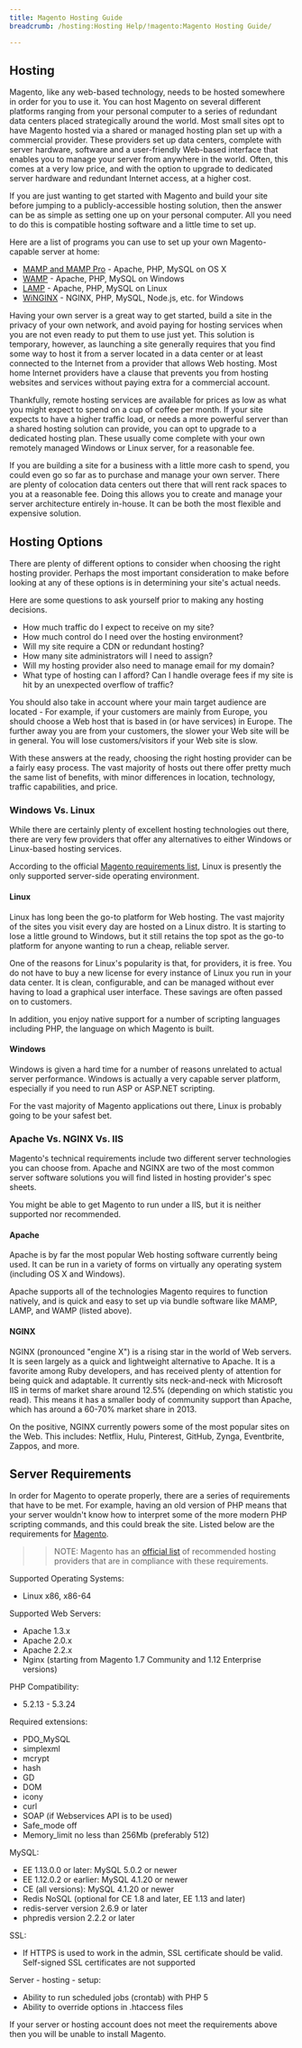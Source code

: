 ```yaml
---
title: Magento Hosting Guide
breadcrumb: /hosting:Hosting Help/!magento:Magento Hosting Guide/

---
```


Hosting
-----

Magento, like any web-based technology, needs to be hosted somewhere in order for you to use it. You can host Magento on several different platforms ranging from your personal computer to a series of redundant data centers placed strategically around the world. Most small sites opt to have Magento hosted via a shared or managed hosting plan set up with a commercial provider. These providers set up data centers, complete with server hardware, software and a user-friendly Web-based interface that enables you to manage your server from anywhere in the world. Often, this comes at a very low price, and with the option to upgrade to dedicated server hardware and redundant Internet access, at a higher cost.

If you are just wanting to get started with Magento and build your site before jumping to a publicly-accessible hosting solution, then the answer can be as simple as setting one up on your personal computer. All you need to do this is compatible hosting software and a little time to set up. 

Here are a list of programs you can use to set up your own Magento-capable server at home:

* [MAMP and MAMP Pro](http://www.mamp.info/en/index.html) - Apache, PHP, MySQL on OS X
* [WAMP](http://www.wampserver.com/en/) - Apache, PHP, MySQL on Windows
* [LAMP](http://en.wikipedia.org/wiki/LAMP_%28software_bundle%29) - Apache, PHP, MySQL on Linux
* [WiNGINX](http://wiNGINX.com/) - NGINX, PHP, MySQL, Node.js, etc. for Windows

Having your own server is a great way to get started, build a site in the privacy of your own network, and avoid paying for hosting services when you are not even ready to put them to use just yet. This solution is temporary, however, as launching a site generally requires that you find some way to host it from a server located in a data center or at least connected to the Internet from a provider that allows Web hosting. Most home Internet providers have a clause that prevents you from hosting websites and services without paying extra for a commercial account.

Thankfully, remote hosting services are available for prices as low as what you might expect to spend on a cup of coffee per month. If your site expects to have a higher traffic load, or needs a more powerful server than a shared hosting solution can provide, you can opt to upgrade to a dedicated hosting plan. These usually come complete with your own remotely managed Windows or Linux server, for a reasonable fee.

If you are building a site for a business with a little more cash to spend, you could even go so far as to purchase and manage your own server. There are plenty of colocation data centers out there that will rent rack spaces to you at a reasonable fee. Doing this allows you to create and manage your server architecture entirely in-house. It can be both the most flexible and expensive solution.

Hosting Options
--------------

There are plenty of different options to consider when choosing the right hosting provider. Perhaps the most important consideration to make before looking at any of these options is in determining your site's actual needs.

Here are some questions to ask yourself prior to making any hosting decisions.
* How much traffic do I expect to receive on my site?
* How much control do I need over the hosting environment?
* Will my site require a CDN or redundant hosting?
* How many site administrators will I need to assign?
* Will my hosting provider also need to manage email for my domain?
* What type of hosting can I afford? Can I handle overage fees if my site is hit by an unexpected overflow of traffic?

You should also take in account where your main target audience are located - For example, if your customers are mainly from Europe, you should choose a Web host that is based in (or have services) in Europe. The further away you are from your customers, the slower your Web site will be in general. You will lose customers/visitors if your Web site is slow.

With these answers at the ready, choosing the right hosting provider can be a fairly easy process. The vast majority of hosts out there offer pretty much the same list of benefits, with minor differences in location, technology, traffic capabilities, and price.

### Windows Vs. Linux

While there are certainly plenty of excellent hosting technologies out there, there are very few providers that offer any alternatives to either Windows or Linux-based hosting services.

According to the official [Magento requirements list][magento], Linux is presently the only supported server-side operating environment.

#### Linux

Linux has long been the go-to platform for Web hosting. The vast majority of the sites you visit every day are hosted on a Linux distro. It is starting to lose a little ground to Windows, but it still retains the top spot as the go-to platform for anyone wanting to run a cheap, reliable server.

One of the reasons for Linux's popularity is that, for providers, it is free. You do not have to buy a new license for every instance of Linux you run in your data center. It is clean, configurable, and can be managed without ever having to load a graphical user interface. These savings are often passed on to customers.

In addition, you enjoy native support for a number of scripting languages including PHP, the language on which Magento is built.

#### Windows

Windows is given a hard time for a number of reasons unrelated to actual server performance. Windows is actually a very capable server platform, especially if you need to run ASP or ASP.NET scripting.

For the vast majority of Magento applications out there, Linux is probably going to be your safest bet.

### Apache Vs. NGINX Vs. IIS

Magento's technical requirements include two different server technologies you can choose from. Apache and NGINX are two of the most common server software solutions you will find listed in hosting provider's spec sheets. 

You might be able to get Magento to run under a IIS, but it is neither supported nor recommended.

#### Apache

Apache is by far the most popular Web hosting software currently being used. It can be run in a variety of forms on virtually any operating system (including OS X and Windows).

Apache supports all of the technologies Magento requires to function natively, and is quick and easy to set up via bundle software like MAMP, LAMP, and WAMP (listed above).

#### NGINX

NGINX (pronounced "engine X") is a rising star in the world of Web servers. It is seen largely as a quick and lightweight alternative to Apache. It is a favorite among Ruby developers, and has received plenty of attention for being quick and adaptable. It currently sits neck-and-neck with Microsoft IIS in terms of market share around 12.5% (depending on which statistic you read). This means it has a smaller body of community support than Apache, which has around a 60-70% market share in 2013.

On the positive, NGINX currently powers some of the most popular sites on the Web. This includes: Netflix, Hulu, Pinterest, GitHub, Zynga, Eventbrite, Zappos, and more.


Server Requirements
--------------

In order for Magento to operate properly, there are a series of requirements that have to be met. For example, having an old version of PHP means that your server wouldn't know how to interpret some of the more modern PHP scripting commands, and this could break the site. Listed below are the requirements for [Magento][magento].

>> NOTE: Magento has an [official list][list] of recommended hosting providers that are in compliance with these requirements.

Supported Operating Systems:

* Linux x86, x86-64

Supported Web Servers:

* Apache 1.3.x
* Apache 2.0.x
* Apache 2.2.x
* Nginx (starting from Magento 1.7 Community and 1.12 Enterprise versions)

PHP Compatibility:

* 5.2.13 - 5.3.24

Required extensions:

* PDO_MySQL
* simplexml
* mcrypt
* hash
* GD
* DOM
* icony
* curl
* SOAP (if Webservices API is to be used)
* Safe_mode off
* Memory_limit no less than 256Mb (preferably 512)

MySQL:

* EE 1.13.0.0 or later: MySQL 5.0.2 or newer
* EE 1.12.0.2 or earlier: MySQL 4.1.20 or newer
* CE (all versions): MySQL 4.1.20 or newer
* Redis NoSQL (optional for CE 1.8 and later, EE 1.13 and later)
* redis-server version 2.6.9 or later
* phpredis version 2.2.2 or later

SSL:

* If HTTPS is used to work in the admin, SSL certificate should be valid. Self-signed SSL certificates are not supported

Server - hosting - setup:

* Ability to run scheduled jobs (crontab) with PHP 5
* Ability to override options in .htaccess files

If your server or hosting account does not meet the requirements above then you will be unable to install Magento.

[magento]: http://magento.com/resources/system-requirements
[list]: http://partners.magento.com/partner_locator/search.aspx?f0=Types+of+Partners&f0v0=Hosting+Partner
